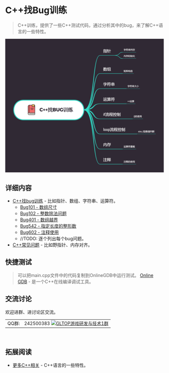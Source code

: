 # C++找Bug训练
> C++训练，提供了一些C++测试代码，通过分析其中的bug，来了解C++语言的一些特性。

![大纲](./exports/C++找Bug训练.png?raw=true)

## 详细内容
* [C++找bug训练](https://github.com/gonglei007/cpp-bugs-killer/blob/main/mds/C++找bug训练.md) - 比如指针、数组、字符串、运算符。
    * [Bug101 - 数组尺寸](./mds/bugs/bug101.md)
    * [Bug102 - 整数除法问题](./mds/bugs/bug102.md)
    * [Bug401 - 数组越界](./mds/bugs/bug102.md)
    * [Bug542 - 指定长度的整形数](./mds/bugs/bug542.md)
    * [Bug602 - 注释使用](./mds/bugs/bug602.md)
    * //TODO: 逐个列出每个bug问题。
* [C++常见问题](https://github.com/gonglei007/cpp-bugs-killer/blob/main/mds/C++常见问题.md) - 比如野指针、内存对齐。

## 快捷测试
> 可以把main.cpp文件中的代码复制到OnlineGDB中运行测试。
> [Online GDB](https://www.onlinegdb.com/online_c++_compiler) - 是一个C++在线编译调试工具。

## 交流讨论
欢迎进群、进讨论区交流。

|  |  |
| --- | -------- |
| QQ群: | 242500383 [![GLTOP游戏研发与技术1群](https://pub.idqqimg.com/wpa/images/group.png)](https://qm.qq.com/cgi-bin/qm/qr?k=fy4Z65nE-5Jd1ay8FkJpDc9iPJyW3d38&jump_from=webapi) |

<br/>

## 拓展阅读
* [更多C++相关](https://github.com/gonglei007/GameDevMind/blob/main/mds/1.1.2.C++语言.md) - C++语言的一些特性。
